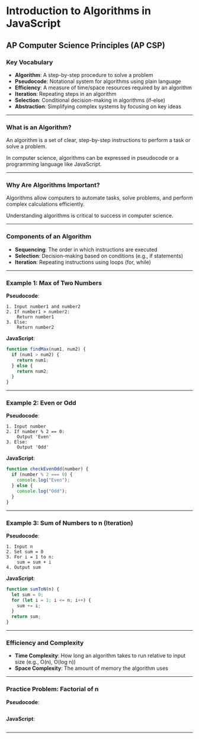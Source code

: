 
# Introduction to Algorithms in JavaScript
## AP Computer Science Principles (AP CSP)

### Key Vocabulary
- **Algorithm**: A step-by-step procedure to solve a problem
- **Pseudocode**: Notational system for algorithms using plain language
- **Efficiency**: A measure of time/space resources required by an algorithm
- **Iteration**: Repeating steps in an algorithm
- **Selection**: Conditional decision-making in algorithms (if-else)
- **Abstraction**: Simplifying complex systems by focusing on key ideas

---

### What is an Algorithm?
An algorithm is a set of clear, step-by-step instructions to perform a task or solve a problem.

In computer science, algorithms can be expressed in pseudocode or a programming language like JavaScript.

---

### Why Are Algorithms Important?
Algorithms allow computers to automate tasks, solve problems, and perform complex calculations efficiently.

Understanding algorithms is critical to success in computer science.

---

### Components of an Algorithm
- **Sequencing**: The order in which instructions are executed
- **Selection**: Decision-making based on conditions (e.g., if statements)
- **Iteration**: Repeating instructions using loops (for, while)

---

### Example 1: Max of Two Numbers

**Pseudocode**:
```
1. Input number1 and number2
2. If number1 > number2:
    Return number1
3. Else:
    Return number2
```

**JavaScript**:
```javascript
function findMax(num1, num2) {
  if (num1 > num2) {
    return num1;
  } else {
    return num2;
  }
}
```

---

### Example 2: Even or Odd

**Pseudocode**:
```
1. Input number
2. If number % 2 == 0:
    Output 'Even'
3. Else:
    Output 'Odd'
```

**JavaScript**:
```javascript
function checkEvenOdd(number) {
  if (number % 2 === 0) {
    console.log("Even");
  } else {
    console.log("Odd");
  }
}
```

---

### Example 3: Sum of Numbers to n (Iteration)

**Pseudocode**:
```
1. Input n
2. Set sum = 0
3. For i = 1 to n:
    sum = sum + i
4. Output sum
```

**JavaScript**:
```javascript
function sumToN(n) {
  let sum = 0;
  for (let i = 1; i <= n; i++) {
    sum += i;
  }
  return sum;
}
```

---

### Efficiency and Complexity
- **Time Complexity**: How long an algorithm takes to run relative to input size (e.g., O(n), O(log n))
- **Space Complexity**: The amount of memory the algorithm uses

---

### Practice Problem: Factorial of n

**Pseudocode**:
```

```

**JavaScript**:
```javascript

```

---


